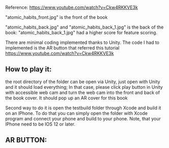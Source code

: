 Reference:
https://www.youtube.com/watch?v=Ckw4RKKVE3k



"atomic_habits_front.jpg" is the front of the book

"atomic_habits_back.jpg" and "atomic_habits_back_1.jpg" is the back of the book:
"atomic_habits_back_1.jpg" had a higher score for feature scoring.


There are minimal coding implemented thanks to Unity. The code I had to implemented is the AR button that referred this tutorial https://www.youtube.com/watch?v=Ckw4RKKVE3k

## How to play it:

the root directory of the folder can be open via Unity, just open with Unity and it should load everything; In that case, please click play button in Unity with accessible web cam and turn the web cam into the front and back of the book cover. It should pop up an AR cover for this book

Second way to do it is open the testbuild folder through Xcode and build it on an IPhone. To do that you can simply open the folder with Xcode program and connect your phone and build to your phone. Note, that your IPhone need to be IOS 12 or later.


## AR BUTTON:

